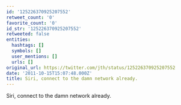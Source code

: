 ```yaml
---
id: '125226370925207552'
retweet_count: '0'
favorite_count: '0'
id_str: '125226370925207552'
retweeted: false
entities:
  hashtags: []
  symbols: []
  user_mentions: []
  urls: []
original_url: https://twitter.com/jth/status/125226370925207552
date: '2011-10-15T15:07:48.000Z'
title: Siri, connect to the damn network already.
---
```


Siri, connect to the damn network already.